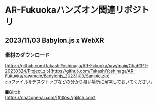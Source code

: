 # AR-Fukuokaハンズオン関連リポジトリ
## 2023/11/03 Babylon.js x WebXR
### 素材のダウンロード
[https://github.com/TakashiYoshinaga/AR-Fukuoka/raw/main/ChatGPT-20230324/Project.zip](https://github.com/TakashiYoshinaga/AR-Fukuoka/raw/main/Babylonjs_20231103/Sample.zip)
<br>
zipファイルをデスクトップなどの分かり易い場所に解凍しておいてください。
<br><br>
■Glitch<br>
[https://chat.openai.com/](https://glitch.com)
<br>
<br>
<br>
